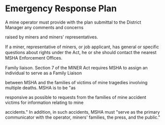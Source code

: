 # Emergency Response Plan

A mine operator must provide with the plan submittal to the District Manager any comments and concerns

raised by miners and miners' representatives.

If a miner, representative of miners, or job applicant, has general or speciﬁc questions about rights under the Act, he or she should contact the nearest MSHA Enforcement Oﬃces.

Family liaison. Section 7 of the MINER Act requires MSHA to assign an individual to serve as a Family Liaison

between MSHA and the families of victims of mine tragedies involving multiple deaths. MSHA is to be "as

responsive as possible to requests from the families of mine accident victims for information relating to mine

accidents." In addition, in such accidents, MSHA must "serve as the primary communicator with the operator, miners' families, the press, and the public."